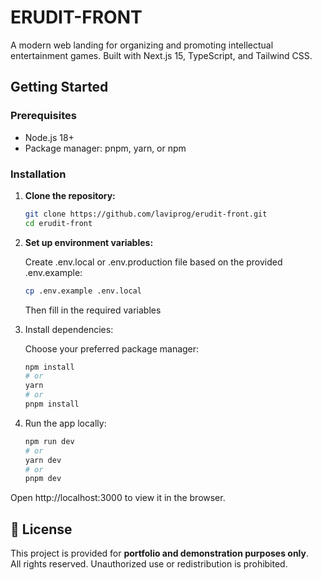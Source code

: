 # ERUDIT-FRONT

A modern web landing for organizing and promoting intellectual entertainment games. Built with Next.js 15, TypeScript, and Tailwind CSS.

## Getting Started

### Prerequisites

- Node.js 18+ 
- Package manager: pnpm, yarn, or npm

### Installation

1. **Clone the repository:**

    ```bash
    git clone https://github.com/laviprog/erudit-front.git
    cd erudit-front
    ```

2. **Set up environment variables:**

   Create .env.local or .env.production file based on the provided .env.example:

    ```bash
    cp .env.example .env.local
    ```
   Then fill in the required variables

3. Install dependencies:

   Choose your preferred package manager:

    ```bash
    npm install
    # or
    yarn
    # or
    pnpm install
    ```
4. Run the app locally:
    ```bash
    npm run dev
    # or
    yarn dev
    # or
    pnpm dev
    ```
Open http://localhost:3000 to view it in the browser.

## 📜 License

This project is provided for **portfolio and demonstration purposes only**.  
All rights reserved. Unauthorized use or redistribution is prohibited.

